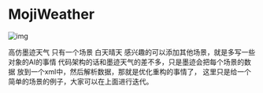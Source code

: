 # MojiWeather
![img](https://github.com/wu928320442/MojiWeather/blob/master/screenshot/device-2015-03-05-144630.png)


高仿墨迹天气
只有一个场景 白天晴天
感兴趣的可以添加其他场景，就是多写一些对象的AI的事情
代码架构的话和墨迹天气的差不多，只是墨迹会把每个场景的数据
放到一个xml中，然后解析数据，那就是优化重构的事情了，
这里只是给一个简单的场景的例子，大家可以在上面进行迭代。
